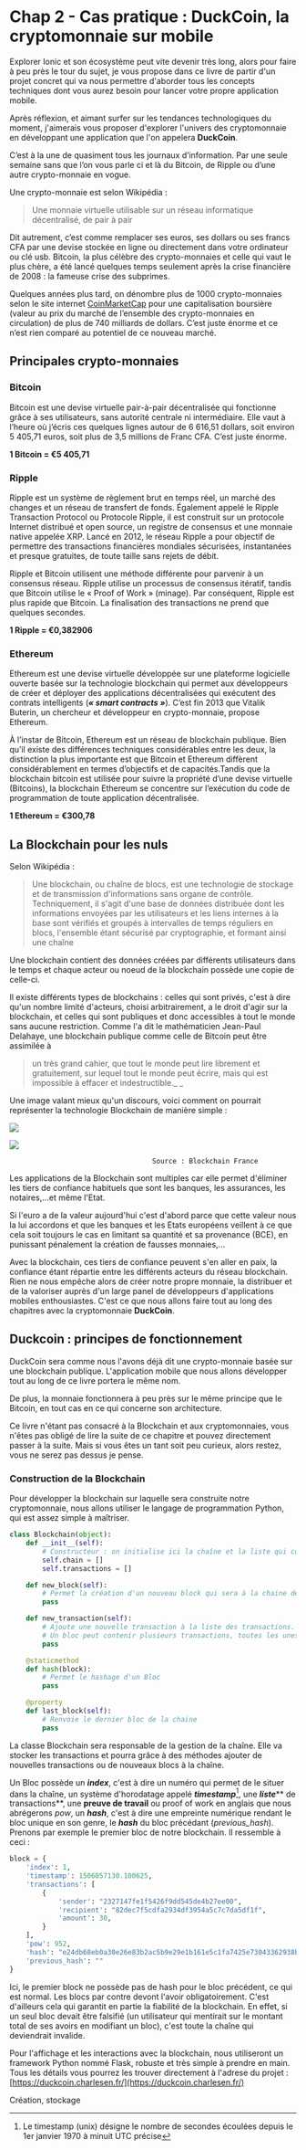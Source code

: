 # Chap 2 - Cas pratique : DuckCoin, la cryptomonnaie sur mobile

Explorer Ionic et son écosystème peut vite devenir très long, alors pour faire à peu près le tour du sujet, je vous propose dans ce livre de partir d'un projet concret qui va nous permettre d'aborder tous les concepts techniques dont vous aurez besoin pour lancer votre propre application mobile.

Après réflexion, et aimant surfer sur les tendances technologiques du moment, j'aimerais vous proposer d'explorer l'univers des cryptomonnaie en développant une application que l'on appelera **DuckCoin**.

C’est à la une de quasiment tous les journaux d’information. Par une seule semaine sans que l’on vous parle ci et là du Bitcoin, de Ripple ou d’une autre crypto-monnaie en vogue.

Une crypto-monnaie est selon Wikipédia :

> Une monnaie virtuelle utilisable sur un réseau informatique décentralisé, de pair à pair

Dit autrement, c’est comme remplacer ses euros, ses dollars ou ses francs CFA par une devise stockée en ligne ou directement dans votre ordinateur ou clé usb. Bitcoin, la plus célèbre des crypto-monnaies et celle qui vaut le plus chère, a été lancé quelques temps seulement après la crise financière de 2008 : la fameuse crise des subprimes.

Quelques années plus tard, on dénombre plus de 1000 crypto-monnaies selon le site internet [CoinMarketCap](https://coinmarketcap.com/) pour une capitalisation boursière \(valeur au prix du marché de l’ensemble des crypto-monnaies en circulation\) de plus de 740 milliards de dollars. C’est juste énorme et ce n’est rien comparé au potentiel de ce nouveau marché.

## Principales crypto-monnaies

### Bitcoin

Bitcoin est une devise virtuelle pair-à-pair décentralisée qui fonctionne grâce à ses utilisateurs, sans autorité centrale ni intermédiaire. Elle vaut à l’heure où j’écris ces quelques lignes autour de 6 616,51 dollars, soit environ 5 405,71 euros, soit plus de 3,5 millions de Franc CFA. C’est juste énorme.

**1 Bitcoin = €5 405,71**

### Ripple

Ripple est un système de règlement brut en temps réel, un marché des changes et un réseau de transfert de fonds. Également appelé le Ripple Transaction Protocol ou Protocole Ripple, il est construit sur un protocole Internet distribué et open source, un registre de consensus et une monnaie native appelée XRP. Lancé en 2012, le réseau Ripple a pour objectif de permettre des transactions financières mondiales sécurisées, instantanées et presque gratuites, de toute taille sans rejets de débit.

Ripple et Bitcoin utilisent une méthode différente pour parvenir à un consensus réseau. Ripple utilise un processus de consensus itératif, tandis que Bitcoin utilise le « Proof of Work » \(minage\). Par conséquent, Ripple est plus rapide que Bitcoin. La finalisation des transactions ne prend que quelques secondes.

**1 Ripple = €0,382906**

### Ethereum

Ethereum est une devise virtuelle développée sur une plateforme logicielle ouverte basée sur la technologie blockchain qui permet aux développeurs de créer et déployer des applications décentralisées qui exécutent des contrats intelligents \(_**« smart contracts »**_\). C’est fin 2013 que Vitalik Buterin, un chercheur et développeur en crypto-monnaie, propose Ethereum.

À l’instar de Bitcoin, Ethereum est un réseau de blockchain publique. Bien qu’il existe des différences techniques considérables entre les deux, la distinction la plus importante est que Bitcoin et Ethereum diffèrent considérablement en termes d’objectifs et de capacités.Tandis que la blockchain bitcoin est utilisée pour suivre la propriété d’une devise virtuelle \(Bitcoins\), la blockchain Ethereum se concentre sur l’exécution du code de programmation de toute application décentralisée.

**1 Ethereum = €300,78**

## La Blockchain pour les nuls

Selon Wikipédia :

> Une blockchain, ou chaîne de blocs, est une technologie de stockage et de transmission d'informations sans organe de contrôle. Techniquement, il s'agit d'une base de données distribuée dont les informations envoyées par les utilisateurs et les liens internes à la base sont vérifiés et groupés à intervalles de temps réguliers en blocs, l'ensemble étant sécurisé par cryptographie, et formant ainsi une chaîne

Une blockchain contient des données créées par différents utilisateurs dans le temps et chaque acteur ou noeud de la blockchain possède une copie de celle-ci.

Il existe différents types de blockchains : celles qui sont privés, c'est à dire qu'un nombre limité d'acteurs, choisi arbitrairement, a le droit d'agir sur la blockchain, et celles qui sont publiques et donc accessibles à tout le monde sans aucune restriction. Comme l'a dit le mathématicien Jean-Paul Delahaye, une blockchain publique comme celle de Bitcoin peut être assimilée à

> un très grand cahier, que tout le monde peut lire librement et gratuitement, sur lequel tout le monde peut écrire, mais qui est impossible à effacer et indestructible._ _

Une image valant mieux qu'un discours, voici comment on pourrait représenter la technologie Blockchain de manière simple :

![](/assets/fonctionnement-blockchain1.png)

![](/assets/blck-schema.png)

```
                                   Source : Blockchain France
```

Les applications de la Blockchain sont multiples car elle permet d'éliminer les tiers de confiance habituels que sont les banques, les assurances, les notaires,...et même l'Etat.

Si l'euro a de la valeur aujourd'hui c'est d'abord parce que cette valeur nous la lui accordons et que les banques et les Etats européens veillent à ce que cela soit toujours le cas en limitant sa quantité et sa provenance \(BCE\), en punissant pénalement la création de fausses monnaies,...

Avec la blockchain, ces tiers de confiance peuvent s'en aller en paix, la confiance étant répartie entre les différents acteurs du réseau blockchain. Rien ne nous empêche alors de créer notre propre monnaie, la distribuer et de la valoriser auprès d'un large panel de développeurs d'applications mobiles enthousiastes. C'est ce que nous allons faire tout au long des chapitres avec la cryptomonnaie **DuckCoin**.

## Duckcoin : principes de fonctionnement

DuckCoin sera comme nous l'avons déjà dit une crypto-monnaie basée sur une blockchain publique. L'application mobile que nous allons développer tout au long de ce livre portera le même nom.

De plus, la monnaie fonctionnera à peu près sur le même principe que le Bitcoin, en tout cas en ce qui concerne son architecture.

Ce livre n'étant pas consacré à la Blockchain et aux cryptomonnaies, vous n'êtes pas obligé de lire la suite de ce chapitre et pouvez directement passer à la suite. Mais si vous êtes un tant soit peu curieux, alors restez, vous ne serez pas dessus je pense.

### Construction de la Blockchain

Pour développer la blockchain sur laquelle sera construite notre cryptomonnaie, nous allons utiliser le langage de programmation Python, qui est assez simple à maîtriser.

```py
class Blockchain(object):
    def __init__(self):
        # Constructeur : on initialise ici la chaîne et la liste qui contiendra les transactions
        self.chain = []
        self.transactions = []

    def new_block(self):
        # Permet la création d'un nouveau block qui sera à la chaine de blocs
        pass

    def new_transaction(self):
        # Ajoute une nouvelle transaction à la liste des transactions. 
        # Un bloc peut contenir plusieurs transactions, toutes les unes que les autres
        pass

    @staticmethod
    def hash(block):
        # Permet le hashage d'un Bloc
        pass

    @property
    def last_block(self):
        # Renvoie le dernier bloc de la chaine
        pass
```

La classe Blockchain sera responsable de la gestion de la chaîne. Elle va stocker les transactions et pourra grâce à des méthodes ajouter de nouvelles transactions ou de nouveaux blocs à la chaîne.

Un Bloc possède un _**index**_, c'est à dire un numéro qui permet de le situer dans la chaîne, un système d'horodatage appelé _**timestamp**_[^1], une _**liste**_** de transactions**, une **preuve de travail** ou proof of work en anglais que nous abrégerons _pow_,  un _**hash**_, c'est à dire une empreinte numérique rendant le bloc unique en son genre, le _**hash**_ du bloc précédant \(_previous\_hash_\). Prenons par exemple le premier bloc de notre blockchain. Il ressemble à ceci :

```py
block = {
    'index': 1,
    'timestamp': 1506057130.100625,
    'transactions': [
        {
            'sender': "2327147fe1f5426f9dd545de4b27ee00",
            'recipient': "82dec7f5cdfa2934df3954a5c7c7da5df1f",
            'amount': 30,
        }
    ],
    'pow': 952,
    'hash': "e24db68eb0a30e26e83b2ac5b9e29e1b161e5c1fa7425e73043362938b9824",
    'previous_hash': ""
}
```

Ici, le premier block ne possède pas de hash pour le bloc précédent, ce qui est normal. Les blocs par contre devont l'avoir obligatoirement. C'est d'ailleurs cela qui garantit en partie la fiabilité de la blockchain. En effet, si un seul bloc devait être falsifié \(un utilisateur qui mentirait sur le montant total de ses avoirs en modifiant un bloc\), c'est toute la chaîne qui deviendrait invalide.

Pour l'affichage et les interactions avec la blockchain, nous utiliseront un framework Python nommé Flask, robuste et très simple à prendre en main. Tous les détails vous pourrez les trouver directement à l'adrese du projet : [https://duckcoin.charlesen.fr/](https://duckcoin.charlesen.fr/)

Création, stockage

[^1]: Le timestamp \(unix\) désigne le nombre de secondes écoulées depuis le 1er janvier 1970 à minuit UTC précise

